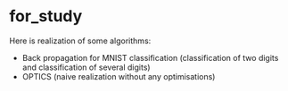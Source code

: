 # for_study

Here is realization of some algorithms:
+ Back propagation for MNIST classification (classification of two  digits and classification of several  digits)
+ OPTICS (naive realization without any optimisations)
